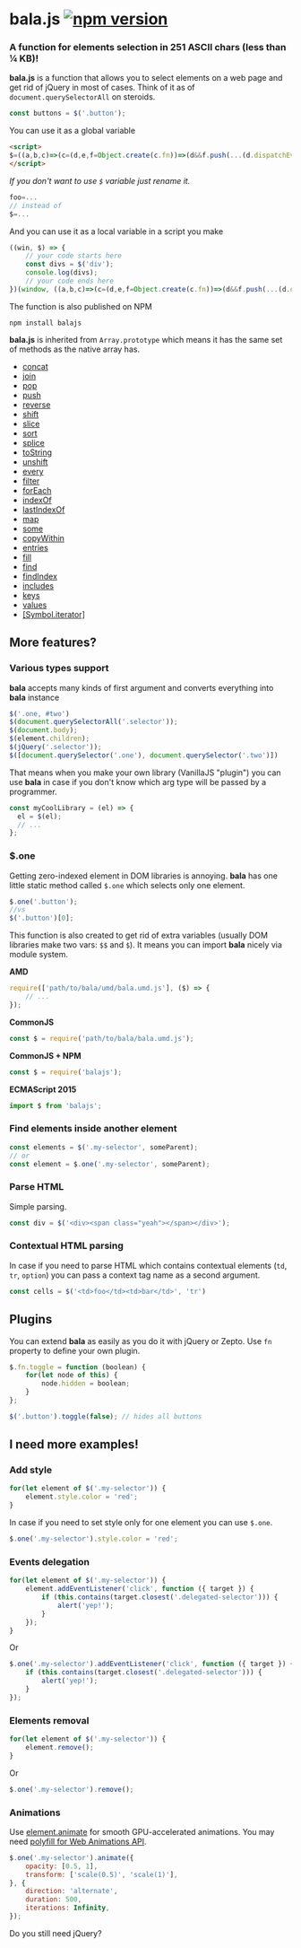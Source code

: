 bala.js [![npm version](https://badge.fury.io/js/balajs.svg)](https://badge.fury.io/js/balajs)
============

### A function for elements selection in 251 ASCII chars (less than ¼ KB)!

**bala.js** is a function that allows you to select elements on a web page and get rid of jQuery in most of cases. Think of it as of `document.querySelectorAll` on steroids.

```js
const buttons = $('.button');
```

You can use it as a global variable

```html
<script>
$=((a,b,c)=>(c=(d,e,f=Object.create(c.fn))=>(d&&f.push(...(d.dispatchEvent?[d]:""+d===d?/</.test(d)?((e=a.createElement(e)).innerHTML=d,e.children):e?(e=c(e)[0])?e[b](d):f:a[b](d):d)),f),c.fn=[],c.one=(a,b)=>c(a,b)[0],c))(document,"querySelectorAll");
</script>
```


*If you don't want to use ``$`` variable just rename it.*
```js
foo=...
// instead of
$=...
```

And you can use it as a local variable in a script you make

```js
((win, $) => {
    // your code starts here
    const divs = $('div');
    console.log(divs);
    // your code ends here
})(window, ((a,b,c)=>(c=(d,e,f=Object.create(c.fn))=>(d&&f.push(...(d.dispatchEvent?[d]:""+d===d?/</.test(d)?((e=a.createElement(e)).innerHTML=d,e.children):e?(e=c(e)[0])?e[b](d):f:a[b](d):d)),f),c.fn=[],c.one=(a,b)=>c(a,b)[0],c))(document,"querySelectorAll"));
```

The function is also published on NPM

```
npm install balajs
```


**bala.js** is inherited from ``Array.prototype`` which means it has the same set of methods as the native array has.

<ul>
	<li><a href="https://developer.mozilla.org/en-US/docs/Web/JavaScript/Reference/Global_Objects/Array/concat" target="_blank">concat</a></li>
	<li><a href="https://developer.mozilla.org/en-US/docs/Web/JavaScript/Reference/Global_Objects/Array/join" target="_blank">join</a></li>
	<li><a href="https://developer.mozilla.org/en-US/docs/Web/JavaScript/Reference/Global_Objects/Array/pop" target="_blank">pop</a></li>
	<li><a href="https://developer.mozilla.org/en-US/docs/Web/JavaScript/Reference/Global_Objects/Array/push" target="_blank">push</a></li>
	<li><a href="https://developer.mozilla.org/en-US/docs/Web/JavaScript/Reference/Global_Objects/Array/reverse" target="_blank">reverse</a></li>
	<li><a href="https://developer.mozilla.org/en-US/docs/Web/JavaScript/Reference/Global_Objects/Array/shift" target="_blank">shift</a></li>
	<li><a href="https://developer.mozilla.org/en-US/docs/Web/JavaScript/Reference/Global_Objects/Array/slice" target="_blank">slice</a></li>
	<li><a href="https://developer.mozilla.org/en-US/docs/Web/JavaScript/Reference/Global_Objects/Array/sort" target="_blank">sort</a></li>
	<li><a href="https://developer.mozilla.org/en-US/docs/Web/JavaScript/Reference/Global_Objects/Array/splice" target="_blank">splice</a></li>
	<li><a href="https://developer.mozilla.org/en-US/docs/Web/JavaScript/Reference/Global_Objects/Array/toString"  target="_blank">toString</a></li>
	<li><a href="https://developer.mozilla.org/en-US/docs/Web/JavaScript/Reference/Global_Objects/Array/unshift" target="_blank">unshift</a></li>
	<li><a href="https://developer.mozilla.org/en-US/docs/Web/JavaScript/Reference/Global_Objects/Array/every" target="_blank">every</a></li>
	<li><a href="https://developer.mozilla.org/en-US/docs/Web/JavaScript/Reference/Global_Objects/Array/filter" target="_blank">filter</a></li>
	<li><a href="https://developer.mozilla.org/en-US/docs/Web/JavaScript/Reference/Global_Objects/Array/forEach" target="_blank">forEach</a></li>
	<li><a href="https://developer.mozilla.org/en-US/docs/Web/JavaScript/Reference/Global_Objects/Array/indexOf">indexOf</a></li>
	<li><a href="https://developer.mozilla.org/en-US/docs/Web/JavaScript/Reference/Global_Objects/Array/lastIndexOf" target="_blank">lastIndexOf</a></li>
	<li><a href="https://developer.mozilla.org/en-US/docs/Web/JavaScript/Reference/Global_Objects/Array/map" target="_blank">map</a></li>
	<li><a href="https://developer.mozilla.org/en-US/docs/Web/JavaScript/Reference/Global_Objects/Array/some" target="_blank">some</a></li>
	<li><a href="https://developer.mozilla.org/en-US/docs/Web/JavaScript/Reference/Global_Objects/Array/copyWithin" target="_blank">copyWithin</a></li>
	<li><a href="https://developer.mozilla.org/en-US/docs/Web/JavaScript/Reference/Global_Objects/Array/entries" target="_blank">entries</a></li>
	<li><a href="https://developer.mozilla.org/en-US/docs/Web/JavaScript/Reference/Global_Objects/Array/fill" target="_blank">fill</a></li>
	<li><a href="https://developer.mozilla.org/en-US/docs/Web/JavaScript/Reference/Global_Objects/Array/find" target="_blank">find</a></li>
	<li><a href="https://developer.mozilla.org/en-US/docs/Web/JavaScript/Reference/Global_Objects/Array/findIndex" target="_blank">findIndex</a></li>
	<li><a href="https://developer.mozilla.org/en-US/docs/Web/JavaScript/Reference/Global_Objects/Array/includes" target="_blank">includes</a></li>
	<li><a href="https://developer.mozilla.org/en-US/docs/Web/JavaScript/Reference/Global_Objects/Array/keys" target="_blank">keys</a></li>
	<li><a href="https://developer.mozilla.org/en-US/docs/Web/JavaScript/Reference/Global_Objects/Array/values" target="_blank">values</a></li>
	<li><a href="https://developer.mozilla.org/en-US/docs/Web/JavaScript/Reference/Global_Objects/Array/%40%40iterator" target="_blank">[Symbol.iterator]</a></li>
</ul>

## More features?

### Various types support

**bala** accepts many kinds of first argument and converts everything into **bala** instance

```js
$('.one, #two')
$(document.querySelectorAll('.selector'));
$(document.body);
$(element.children);
$(jQuery('.selector'));
$([document.querySelector('.one'), document.querySelector('.two')])
```

That means when you make your own library (VanillaJS "plugin") you can use **bala** in case if you don't know which arg type will be passed by a programmer.

```js
const myCoolLibrary = (el) => {
  el = $(el);
  // ...
};
```

### $.one

Getting zero-indexed element in DOM libraries is annoying. **bala** has one little static method called ``$.one`` which selects only one element.

```js
$.one('.button');
//vs
$('.button')[0];
```

This function is also created to get rid of extra variables (usually DOM libraries make two vars: ``$$`` and ``$``). It means you can import **bala** nicely via module system.

**AMD**
```js
require(['path/to/bala/umd/bala.umd.js'], ($) => {
	// ...
});
```

**CommonJS**
```js
const $ = require('path/to/bala/bala.umd.js');
```

**CommonJS + NPM**
```js
const $ = require('balajs');
```

**ECMAScript 2015**
```js
import $ from 'balajs';
```

### Find elements inside another element
```js
const elements = $('.my-selector', someParent);
// or
const element = $.one('.my-selector', someParent);
```


### Parse HTML
Simple parsing.
```js
const div = $('<div><span class="yeah"></span></div>');
```

### Contextual HTML parsing
In case if you need to parse HTML which contains contextual elements (``td``, ``tr``, ``option``) you can pass a context tag name as a second argument.
```js
const cells = $('<td>foo</td><td>bar</td>', 'tr')
```


## Plugins

You can extend **bala** as easily as you do it with jQuery or Zepto. Use ``fn`` property to define your own plugin.

```js
$.fn.toggle = function (boolean) {
    for(let node of this) {
        node.hidden = boolean;
    }
};

$('.button').toggle(false); // hides all buttons
```

## I need more examples!

### Add style
```js
for(let element of $('.my-selector')) {
    element.style.color = 'red';
}
```

In case if you need to set style only for one element you can use ``$.one``.

```js
$.one('.my-selector').style.color = 'red';
```

### Events delegation
```js
for(let element of $('.my-selector')) {
    element.addEventListener('click', function ({ target }) {
        if (this.contains(target.closest('.delegated-selector'))) {
            alert('yep!');
        }
    });
}
```
Or
```js
$.one('.my-selector').addEventListener('click', function ({ target }) {
    if (this.contains(target.closest('.delegated-selector'))) {
        alert('yep!');
    }
});
```

### Elements removal
```js
for(let element of $('.my-selector')) {
    element.remove();
}
```
Or
```js
$.one('.my-selector').remove();
```

### Animations
Use [element.animate](https://developers.google.com/web/updates/2014/05/Web-Animations-element.animate-is-now-in-Chrome-36) for smooth GPU-accelerated animations. You may need [polyfill for Web Animations API](https://github.com/web-animations/web-animations-js).
```js
$.one('.my-selector').animate({
    opacity: [0.5, 1],
    transform: ['scale(0.5)', 'scale(1)'],
}, {
    direction: 'alternate',
    duration: 500,
    iterations: Infinity,
});
```

Do you still need jQuery?
